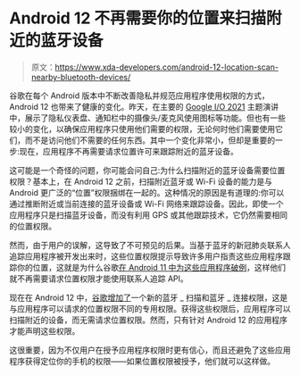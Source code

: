 # Android 12 不再需要你的位置来扫描附近的蓝牙设备

> 原文：<https://www.xda-developers.com/android-12-location-scan-nearby-bluetooth-devices/>

谷歌在每个 Android 版本中不断改善隐私并规范应用程序使用权限的方式，Android 12 也带来了健康的变化。昨天，在主要的 [Google I/O 2021](https://www.xda-developers.com/google-io-2021-recap/) 主题演讲中，展示了隐私仪表盘、通知栏中的摄像头/麦克风使用图标等功能。但也有一些较小的变化，以确保应用程序只使用他们需要的权限，无论何时他们需要使用它们，而不是访问他们不需要的任何东西。其中一个变化非常小，但却是重要的一步:现在，应用程序不再需要请求位置许可来跟踪附近的蓝牙设备。

这可能是一个奇怪的问题，你可能会问自己:为什么扫描附近的蓝牙设备需要位置权限？基本上，在 Android 12 之前，扫描附近蓝牙或 Wi-Fi 设备的能力是与 Android 更广泛的“位置”权限捆绑在一起的。这种情况的原因是有道理的:你可以通过推断附近或当前连接的蓝牙设备或 Wi-Fi 网络来跟踪设备。因此，即使一个应用程序只是扫描蓝牙设备，而没有利用 GPS 或其他跟踪技术，它仍然需要相同的位置权限。

然而，由于用户的误解，这导致了不可预见的后果。当基于蓝牙的新冠肺炎联系人追踪应用程序被开发出来时，这些位置权限提示导致许多用户指责这些应用程序跟踪你的位置，这就是为什么谷歌[在 Android 11 中为这些应用程序破例](https://www.xda-developers.com/android-11-beta-3-here-remove-location-requirement-covid-19-contact-tracing-apps-exposure-notification-system/)，这样他们就不再需要请求位置权限才能使用联系人追踪 API。

现在在 Android 12 中，[谷歌增加了](https://developer.android.com/about/versions/12/features/bluetooth-permissions)一个新的蓝牙 _ 扫描和蓝牙 _ 连接权限，这是与应用程序可以请求的位置权限不同的专用权限。获得这些权限后，应用程序可以扫描附近的设备，而无需请求位置权限。然而，只有针对 Android 12 的应用程序才能声明这些权限。

这很重要，因为不仅用户在授予应用程序权限时更有信心，而且还避免了这些应用程序获得定位你的手机的权限——如果位置权限被授予，他们就可以这样做。